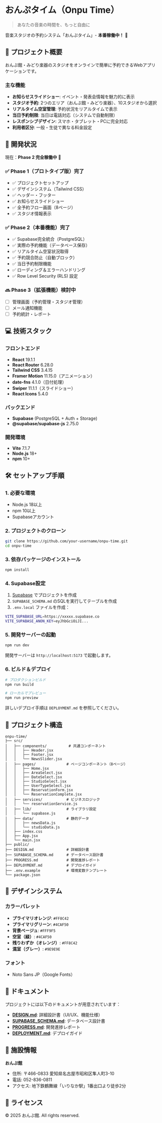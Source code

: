 # おんぷタイム（Onpu Time）

> あなたの音楽の時間を、もっと自由に

音楽スタジオの予約システム「おんぷタイム」- **本番稼働中！** 🚀

## 🎵 プロジェクト概要

おんぷ館・みどり楽器のスタジオをオンラインで簡単に予約できるWebアプリケーションです。

### 主な機能

- **お知らせスライドショー**: イベント・発表会情報を魅力的に表示
- **スタジオ予約**: 2つのエリア（おんぷ館・みどり楽器）、10スタジオから選択
- **リアルタイム空室管理**: 予約状況をリアルタイムで表示
- **当日予約制限**: 当日は電話対応（システムで自動制限）
- **レスポンシブデザイン**: スマホ・タブレット・PCに完全対応
- **利用者区分**: 一般・生徒で異なる料金設定

## 🚀 開発状況

現在：**Phase 2 完全稼働中** 🚀

### ✅ Phase 1（プロトタイプ版）完了

- ✅ プロジェクトセットアップ
- ✅ デザインシステム（Tailwind CSS）
- ✅ ヘッダー・フッター
- ✅ お知らせスライドショー
- ✅ 全予約フロー画面（8ページ）
- ✅ スタジオ情報表示

### ✅ Phase 2（本番機能）完了

- ✅ Supabase完全統合（PostgreSQL）
- ✅ 実際の予約機能（データベース保存）
- ✅ リアルタイム空室状況取得
- ✅ 予約競合防止（自動ブロック）
- ✅ 当日予約制限機能
- ✅ ローディング＆エラーハンドリング
- ✅ Row Level Security (RLS) 設定

### 🔜 Phase 3（拡張機能）検討中

- [ ] 管理画面（予約管理・スタジオ管理）
- [ ] メール通知機能
- [ ] 予約統計・レポート

## 💻 技術スタック

### フロントエンド
- **React** 19.1.1
- **React Router** 6.28.0
- **Tailwind CSS** 3.4.15
- **Framer Motion** 11.15.0（アニメーション）
- **date-fns** 4.1.0（日付処理）
- **Swiper** 11.1.1（スライドショー）
- **React Icons** 5.4.0

### バックエンド
- **Supabase** (PostgreSQL + Auth + Storage)
- **@supabase/supabase-js** 2.75.0

### 開発環境
- **Vite** 7.1.7
- **Node.js** 18+
- **npm** 10+

## 🛠️ セットアップ手順

### 1. 必要な環境

- Node.js 18以上
- npm 10以上
- Supabaseアカウント

### 2. プロジェクトのクローン

```bash
git clone https://github.com/your-username/onpu-time.git
cd onpu-time
```

### 3. 依存パッケージのインストール

```bash
npm install
```

### 4. Supabase設定

1. [Supabase](https://supabase.com) でプロジェクトを作成
2. `SUPABASE_SCHEMA.md` のSQLを実行してテーブルを作成
3. `.env.local` ファイルを作成：

```bash
VITE_SUPABASE_URL=https://xxxxx.supabase.co
VITE_SUPABASE_ANON_KEY=eyJhbGciOiJI...
```

### 5. 開発サーバーの起動

```bash
npm run dev
```

開発サーバーは `http://localhost:5173` で起動します。

### 6. ビルド＆デプロイ

```bash
# プロダクションビルド
npm run build

# ローカルでプレビュー
npm run preview
```

詳しいデプロイ手順は `DEPLOYMENT.md` を参照してください。

## 📁 プロジェクト構造

```
onpu-time/
├── src/
│   ├── components/          # 共通コンポーネント
│   │   ├── Header.jsx
│   │   ├── Footer.jsx
│   │   └── NewsSlider.jsx
│   ├── pages/              # ページコンポーネント（8ページ）
│   │   ├── Home.jsx
│   │   ├── AreaSelect.jsx
│   │   ├── DateSelect.jsx
│   │   ├── StudioSelect.jsx
│   │   ├── UserTypeSelect.jsx
│   │   ├── ReservationForm.jsx
│   │   └── ReservationComplete.jsx
│   ├── services/           # ビジネスロジック
│   │   └── reservationService.js
│   ├── lib/                # ライブラリ設定
│   │   └── supabase.js
│   ├── data/               # 静的データ
│   │   ├── newsData.js
│   │   └── studioData.js
│   ├── index.css
│   ├── App.jsx
│   └── main.jsx
├── public/
├── DESIGN.md               # 詳細設計書
├── SUPABASE_SCHEMA.md      # データベース設計書
├── PROGRESS.md             # 開発進捗レポート
├── DEPLOYMENT.md           # デプロイガイド
├── .env.example            # 環境変数テンプレート
└── package.json
```

## 🎨 デザインシステム

### カラーパレット

- **プライマリオレンジ**: `#FF8C42`
- **プライマリグリーン**: `#4CAF50`
- **背景ベージュ**: `#FFF9F5`
- **空室（緑）**: `#4CAF50`
- **残りわずか（オレンジ）**: `#FF8C42`
- **満室（グレー）**: `#9E9E9E`

### フォント

- Noto Sans JP（Google Fonts）

## 📝 ドキュメント

プロジェクトには以下のドキュメントが用意されています：

- **[DESIGN.md](./DESIGN.md)**: 詳細設計書（UI/UX、機能仕様）
- **[SUPABASE_SCHEMA.md](./SUPABASE_SCHEMA.md)**: データベース設計書
- **[PROGRESS.md](./PROGRESS.md)**: 開発進捗レポート
- **[DEPLOYMENT.md](./DEPLOYMENT.md)**: デプロイガイド

## 🏢 施設情報

**おんぷ館**
- 住所: 〒466-0833 愛知県名古屋市昭和区隼人町3-10
- 電話: 052-836-0811
- アクセス: 地下鉄鶴舞線「いりなか駅」1番出口より徒歩2分

## 📄 ライセンス

© 2025 おんぷ館. All rights reserved.
